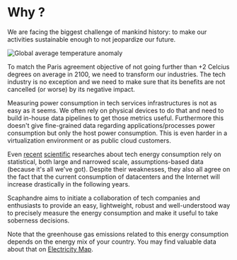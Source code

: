 # Why ?

We are facing the biggest challenge of mankind history: to make our activities sustainable enough to not jeopardize our future.

![Global average temperature anomaly](https://bpetit.nce.re/temperature-anomaly.svg)

To match the Paris agreement objective of not going further than +2 Celcius degrees on average in 2100, we need to transform our industries.
The tech industry is no exception and we need to make sure that its benefits are not cancelled (or worse) by its negative impact.

Measuring power consumption in tech services infrastructures is not as easy as it seems. We often rely on physical devices to do that and need to build in-house data pipelines to get those metrics useful. Furthermore this doesn't give fine-grained data regarding applications/processes power consumption but only the host power consumption.
This is even harder in a virtualization environment or as public cloud customers.

Even [recent](https://www.iea.org/reports/data-centres-and-data-transmission-networks) [scientific](https://www.actu-environnement.com/media/pdf/news-36483-etude-UE-consommation-energie-centre-donnees-cloud.pdf) researches about tech energy consumption rely on statistical, both large and narrowed scale, assumptions-based data (because it's all we've got). Despite their weaknesses, they also all agree on the fact that the current consumption of datacenters and the Internet will increase drastically in the following years.

Scaphandre aims to initiate a collaboration of tech companies and enthusiasts to provide an easy, lightweight, robust and well-understood way to precisely measure the energy consumption and make it useful to take soberness decisions.

Note that the greenhouse gas emissions related to this energy consumption depends on the energy mix of your country. You may find valuable data about that on [Electricity Map](https://www.electricitymap.org/map).
